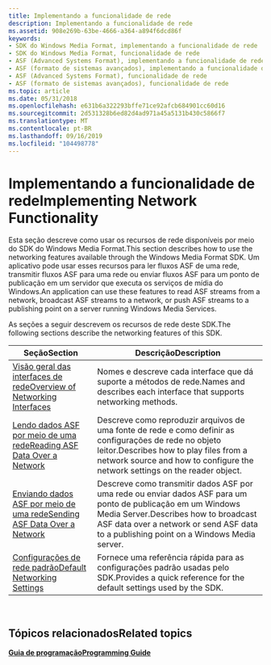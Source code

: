```yaml
---
title: Implementando a funcionalidade de rede
description: Implementando a funcionalidade de rede
ms.assetid: 908e269b-63be-4666-a364-a894f6dcd86f
keywords:
- SDK do Windows Media Format, implementando a funcionalidade de rede
- SDK do Windows Media Format, funcionalidade de rede
- ASF (Advanced Systems Format), implementando a funcionalidade de rede
- ASF (formato de sistemas avançados), implementando a funcionalidade de rede
- ASF (Advanced Systems Format), funcionalidade de rede
- ASF (formato de sistemas avançados), funcionalidade de rede
ms.topic: article
ms.date: 05/31/2018
ms.openlocfilehash: e631b6a322293bffe71ce92afcb684901cc60d16
ms.sourcegitcommit: 2d531328b6ed82d4ad971a45a5131b430c5866f7
ms.translationtype: MT
ms.contentlocale: pt-BR
ms.lasthandoff: 09/16/2019
ms.locfileid: "104498778"
---
```

# <a name="implementing-network-functionality"></a><span data-ttu-id="cab52-109">Implementando a funcionalidade de rede</span><span class="sxs-lookup"><span data-stu-id="cab52-109">Implementing Network Functionality</span></span>

<span data-ttu-id="cab52-110">Esta seção descreve como usar os recursos de rede disponíveis por meio do SDK do Windows Media Format.</span><span class="sxs-lookup"><span data-stu-id="cab52-110">This section describes how to use the networking features available through the Windows Media Format SDK.</span></span> <span data-ttu-id="cab52-111">Um aplicativo pode usar esses recursos para ler fluxos ASF de uma rede, transmitir fluxos ASF para uma rede ou enviar fluxos ASF para um ponto de publicação em um servidor que executa os serviços de mídia do Windows.</span><span class="sxs-lookup"><span data-stu-id="cab52-111">An application can use these features to read ASF streams from a network, broadcast ASF streams to a network, or push ASF streams to a publishing point on a server running Windows Media Services.</span></span>

<span data-ttu-id="cab52-112">As seções a seguir descrevem os recursos de rede deste SDK.</span><span class="sxs-lookup"><span data-stu-id="cab52-112">The following sections describe the networking features of this SDK.</span></span>



| <span data-ttu-id="cab52-113">Seção</span><span class="sxs-lookup"><span data-stu-id="cab52-113">Section</span></span>                                                                    | <span data-ttu-id="cab52-114">Descrição</span><span class="sxs-lookup"><span data-stu-id="cab52-114">Description</span></span>                                                                                                          |
|----------------------------------------------------------------------------|----------------------------------------------------------------------------------------------------------------------|
| [<span data-ttu-id="cab52-115">Visão geral das interfaces de rede</span><span class="sxs-lookup"><span data-stu-id="cab52-115">Overview of Networking Interfaces</span></span>](overview-of-networking-interfaces.md) | <span data-ttu-id="cab52-116">Nomes e descreve cada interface que dá suporte a métodos de rede.</span><span class="sxs-lookup"><span data-stu-id="cab52-116">Names and describes each interface that supports networking methods.</span></span>                                                 |
| [<span data-ttu-id="cab52-117">Lendo dados ASF por meio de uma rede</span><span class="sxs-lookup"><span data-stu-id="cab52-117">Reading ASF Data Over a Network</span></span>](reading-asf-data-over-a-network.md)     | <span data-ttu-id="cab52-118">Descreve como reproduzir arquivos de uma fonte de rede e como definir as configurações de rede no objeto leitor.</span><span class="sxs-lookup"><span data-stu-id="cab52-118">Describes how to play files from a network source and how to configure the network settings on the reader object.</span></span>    |
| [<span data-ttu-id="cab52-119">Enviando dados ASF por meio de uma rede</span><span class="sxs-lookup"><span data-stu-id="cab52-119">Sending ASF Data Over a Network</span></span>](sending-asf-data-over-a-network.md)     | <span data-ttu-id="cab52-120">Descreve como transmitir dados ASF por uma rede ou enviar dados ASF para um ponto de publicação em um Windows Media Server.</span><span class="sxs-lookup"><span data-stu-id="cab52-120">Describes how to broadcast ASF data over a network or send ASF data to a publishing point on a Windows Media server.</span></span> |
| [<span data-ttu-id="cab52-121">Configurações de rede padrão</span><span class="sxs-lookup"><span data-stu-id="cab52-121">Default Networking Settings</span></span>](default-networking-settings.md)             | <span data-ttu-id="cab52-122">Fornece uma referência rápida para as configurações padrão usadas pelo SDK.</span><span class="sxs-lookup"><span data-stu-id="cab52-122">Provides a quick reference for the default settings used by the SDK.</span></span>                                                 |



 

## <a name="related-topics"></a><span data-ttu-id="cab52-123">Tópicos relacionados</span><span class="sxs-lookup"><span data-stu-id="cab52-123">Related topics</span></span>

<dl> <dt>

[<span data-ttu-id="cab52-124">**Guia de programação**</span><span class="sxs-lookup"><span data-stu-id="cab52-124">**Programming Guide**</span></span>](programming-guide.md)
</dt> </dl>

 

 




